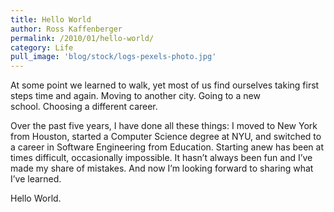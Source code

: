 ```yaml
---
title: Hello World
author: Ross Kaffenberger
permalink: /2010/01/hello-world/
category: Life
pull_image: 'blog/stock/logs-pexels-photo.jpg'
---
```

At some point we learned to walk, yet most of us find ourselves taking first steps time and again. Moving to another city. Going to a new school. Choosing a different career.

Over the past five years, I have done all these things: I moved to New York from Houston, started a Computer Science degree at NYU, and switched to a career in Software Engineering from Education. Starting anew has been at times difficult, occasionally impossible. It hasn’t always been fun and I’ve made my share of mistakes. And now I’m looking forward to sharing what I’ve learned.

Hello World.
